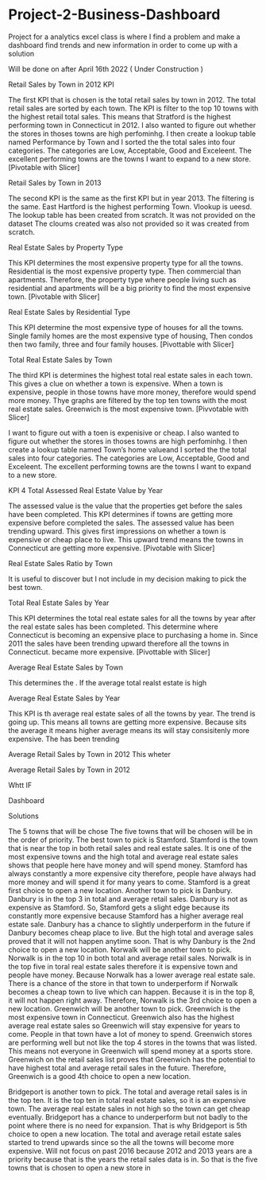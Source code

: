 # Project-2-Business-Dashboard
Project for a analytics excel class is where I find a problem and make a dashboard find trends and new information in order to come up with a solution

Will be done on after April 16th 2022 ( Under Construction )

Retail Sales by Town in 2012 KPI

The first KPI that is chosen is the total retail sales by town in 2012. The total retail sales are sorted by each town. The KPI is filter to the top 10 towns with the highest retail total sales. This means that Stratford is the highest performing town in Connecticut in 2012.
I also wanted to figure out whether the stores in thoses towns are high perfominhg. I then create a lookup table named Performance by Town and I sorted the the total sales into four categories. The categories are Low, Acceptable, Good and Exceleent. The excellent performing towns are the towns I want to expand to a new store.
[Pivotable with Slicer]

Retail Sales by Town in 2013

The second KPI is the same as the first KPI but in year 2013. The filtering is the same. East Hartford is the highest performing Town.
Vlookup is ueesd. The lookup table has been created from scratch. It was not provided on the dataset The cloums created was also not provided so it was created from scratch.

Real Estate Sales by Property Type

This KPI determines the most expensive property type for all the towns. Residential is the most expensive property type. Then commercial than apartments. Therefore, the property type where people living such as residential and apartments will be a big priority to find the most expensive town.
[Pivotable with Slicer]

Real Estate Sales by Residential Type

This KPI determine the most expensive type of houses for all the towns. Single family homes are the most expensive type of housing, Then condos then two family, three and four family houses.
[Pivottable with Slicer]

Total Real Estate Sales by Town

The third KPI is determines the highest total real estate sales in each town. This gives a clue on whether a town is expensive. When a town is expensive, people in those towns have more money, therefore would spend more money. Thye graphs are filtered by the top ten towns with the most real estate sales. Greenwich is the most expensive town. 
[Pivvotable with Slicer]

I want to figure out with a toen is expenisive or cheap. I also wanted to figure out whether the stores in thoses towns are high perfominhg. I then create a lookup table named  Town’s home valueand I sorted the the total sales into four categories. The categories are Low, Acceptable, Good and Exceleent. The excellent performing towns are the towns I want to expand to a new store.


KPI 4 Total Assessed Real Estate Value by Year

The assessed value is the value that the properties get before the sales have been completed. This KPI determines if towns are getting more expensive before completed the sales. The assessed value has been trending upward. This gives first impressions on whether a town is expensive or cheap place to live. This upward trend means the towns in Connecticut are getting more expensive.
[Pivotable with Slicer]

Real Estate Sales Ratio by Town

It is useful to discover but I not include in my decision making to pick the best town.

Total Real Estate Sales by Year

This KPI determines the total real estate sales for all the towns by year after the real estate sales has been completed. This determine where Connecticut is becoming an expensive place to purchasing a home in. Since 2011 the sales have been trending upward therefore all the towns in Connecticut. became more expensive. 
[Pivottable with Slicer]

Average Real Estate Sales by Town

This determines the . If the average total realst estate is high

Average Real Estate Sales by Year

This KPI is th average real estate sales of all the towns by year. The trend is going up. This means all towns are getting more expensive. Because sits the average it means higher average means its will stay consisitenly more expensive. The has been trending

Average Retail Sales by Town in 2012
This wheter

Average Retail Sales by Town in 2012


Whtt IF



Dashboard

Solutions

The 5 towns that will be chose
The five towns that will be chosen will be in the order of priority.
The best town to pick is Stamford. Stamford is the town that is near the top in both retail sales and real estate sales. It is one of the most expensive towns and the high total and average real estate sales shows that people here have money and will spend money. Stamford has always constantly a more expensive city therefore, people have always had more money and will spend it for many years to come. Stamford is a great first choice to open a new location.
Another town to pick is Danbury. Danbury is in the top 3 in total and average retail sales. Danbury is not as expensive as Stamford. So, Stamford gets a slight edge because its constantly more expensive because Stamford has a higher average real estate sale. Danbury has a chance to slightly underperform in the future if Danbury becomes cheap place to live. But the high total and average sales proved that it will not happen anytime soon. That is why Danbury is the 2nd choice to open a new location.
Norwalk will be another town to pick. Norwalk is in the top 10 in both total and average retail sales. Norwalk is in the top five in toral real estate sales therefore it is expensive town and people have money. Because Norwalk has a lower average real estate sale. There is a chance of the store in that town to underperform if Norwalk becomes a cheap town to live which can happen. Because it is in the top 8, it will not happen right away. Therefore, Norwalk is the 3rd choice to open a new location.
Greenwich will be another town to pick. Greenwich is the most expensive town in Connecticut. Greenwich also has the highest average real estate sales so Greenwich will stay expensive for years to come. People in that town have a lot of money to spend. Greenwich stores are performing well but not like the top 4 stores in the towns that was listed. This means not everyone in Greenwich will spend money at a sports store. Greenwich on the retail sales list proves that Greenwich has the potential to have highest total and average retail sales in the future. Therefore, Greenwich is a good 4th choice to open a new location.
 
Bridgeport is another town to pick. The total and average retail sales is in the top ten. It is the top ten in total real estate sales, so it is an expensive town. The average real estate sales in not high so the town can get cheap eventually. Bridgeport has a chance to underperform but not badly to the point where there is no need for expansion. That is why Bridgeport is 5th choice to open a new location.
The total and average retail estate sales started to trend upwards since so the all the towns will become more expensive. Will not focus on past 2016 because 2012 and 2013 years are a priority because that is the years the retail sales data is in. So that is the five towns that is chosen to open a new store in

